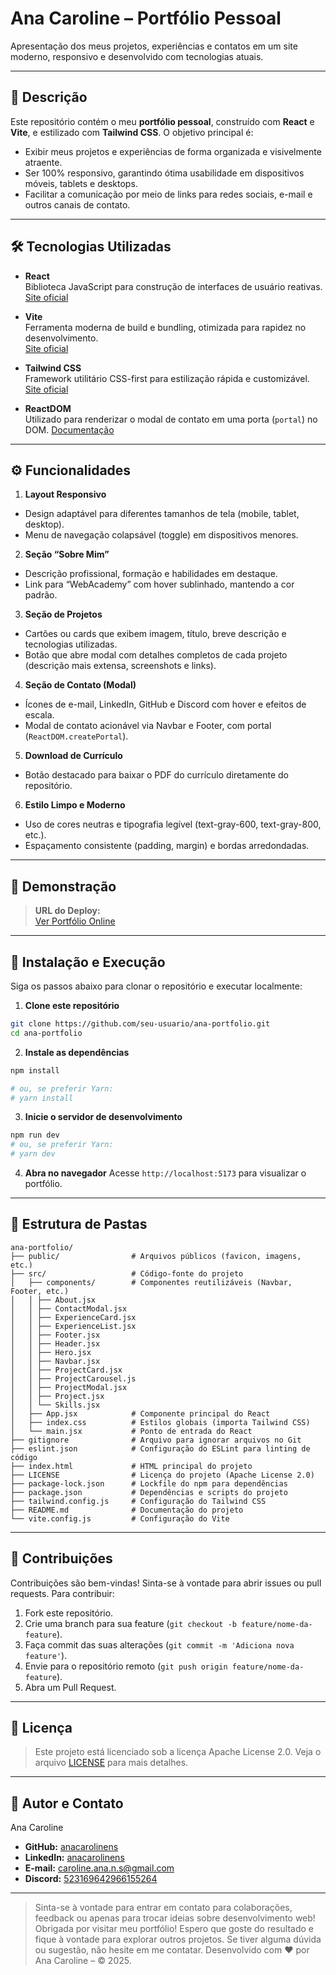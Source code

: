 # Ana Caroline – Portfólio Pessoal

Apresentação dos meus projetos, experiências e contatos em um site moderno, responsivo e desenvolvido com tecnologias atuais.

---


## 📝 Descrição

Este repositório contém o meu **portfólio pessoal**, construído com **React** e **Vite**, e estilizado com **Tailwind CSS**. O objetivo principal é:

  - Exibir meus projetos e experiências de forma organizada e visivelmente atraente.
  - Ser 100% responsivo, garantindo ótima usabilidade em dispositivos móveis, tablets e desktops.
  - Facilitar a comunicação por meio de links para redes sociais, e-mail e outros canais de contato.

---

## 🛠️ Tecnologias Utilizadas

- **React**  
  Biblioteca JavaScript para construção de interfaces de usuário reativas.  
  [Site oficial](https://react.dev/)

- **Vite**  
  Ferramenta moderna de build e bundling, otimizada para rapidez no desenvolvimento.  
  [Site oficial](https://vitejs.dev/)

- **Tailwind CSS**  
  Framework utilitário CSS-first para estilização rápida e customizável.  
  [Site oficial](https://tailwindcss.com/)

- **ReactDOM**  
  Utilizado para renderizar o modal de contato em uma porta (`portal`) no DOM. 
  [Documentação](https://react.dev/reference/react-dom/createPortal)

---

## ⚙️ Funcionalidades

1. **Layout Responsivo**  
  - Design adaptável para diferentes tamanhos de tela (mobile, tablet, desktop).  
  - Menu de navegação colapsável (toggle) em dispositivos menores.

2. **Seção “Sobre Mim”**  
  - Descrição profissional, formação e habilidades em destaque.  
  - Link para “WebAcademy” com hover sublinhado, mantendo a cor padrão.

3. **Seção de Projetos**  
  - Cartões ou cards que exibem imagem, título, breve descrição e tecnologias utilizadas.  
  - Botão que abre modal com detalhes completos de cada projeto (descrição mais extensa, screenshots e links).

4. **Seção de Contato (Modal)**  
  - Ícones de e-mail, LinkedIn, GitHub e Discord com hover e efeitos de escala.  
  - Modal de contato acionável via Navbar e Footer, com portal (`ReactDOM.createPortal`).

5. **Download de Currículo**  
  - Botão destacado para baixar o PDF do currículo diretamente do repositório.

6. **Estilo Limpo e Moderno**  
  - Uso de cores neutras e tipografia legível (text-gray-600, text-gray-800, etc.).  
  - Espaçamento consistente (padding, margin) e bordas arredondadas.

---

## 🔗 Demonstração

> **URL do Deploy:**  
> [Ver Portfólio Online](https://anacarolinedev.netlify.app/)

---

## 🚀 Instalação e Execução

Siga os passos abaixo para clonar o repositório e executar localmente:

1. **Clone este repositório**  
  ```bash
  git clone https://github.com/seu-usuario/ana-portfolio.git
  cd ana-portfolio
  ```

2. **Instale as dependências**  
  ```bash
  npm install

# ou, se preferir Yarn:
# yarn install

  ```

3. **Inicie o servidor de desenvolvimento**  
  ```bash
  npm run dev
# ou, se preferir Yarn:
# yarn dev

  ```

4. **Abra no navegador**
  Acesse `http://localhost:5173` para visualizar o portfólio.
---

## 📂 Estrutura de Pastas

```plaintext
ana-portfolio/
├── public/                # Arquivos públicos (favicon, imagens, etc.)
├── src/                   # Código-fonte do projeto
│   ├── components/        # Componentes reutilizáveis (Navbar, Footer, etc.)
│   │ ├── About.jsx
│   │ ├── ContactModal.jsx
│   │ ├── ExperienceCard.jsx
│   │ ├── ExperienceList.jsx
│   │ ├── Footer.jsx
│   │ ├── Header.jsx
│   │ ├── Hero.jsx
│   │ ├── Navbar.jsx
│   │ ├── ProjectCard.jsx
│   │ ├── ProjectCarousel.js
│   │ ├── ProjectModal.jsx
│   │ ├── Project.jsx
│   │ └── Skills.jsx
│   ├── App.jsx            # Componente principal do React
│   ├── index.css          # Estilos globais (importa Tailwind CSS)
│   └── main.jsx           # Ponto de entrada do React 
├── gitignore              # Arquivo para ignorar arquivos no Git
├── eslint.json            # Configuração do ESLint para linting de código
├── index.html             # HTML principal do projeto
├── LICENSE                # Licença do projeto (Apache License 2.0)
├── package-lock.json      # Lockfile do npm para dependências
├── package.json           # Dependências e scripts do projeto
├── tailwind.config.js     # Configuração do Tailwind CSS
├── README.md              # Documentação do projeto
└── vite.config.js         # Configuração do Vite
```
---

## 🤝 Contribuições
Contribuições são bem-vindas! Sinta-se à vontade para abrir issues ou pull requests.
Para contribuir:
1. Fork este repositório.
2. Crie uma branch para sua feature (`git checkout -b feature/nome-da-feature`).
3. Faça commit das suas alterações (`git commit -m 'Adiciona nova feature'`).
4. Envie para o repositório remoto (`git push origin feature/nome-da-feature`).
5. Abra um Pull Request.
---

## 📜 Licença
> Este projeto está licenciado sob a licença Apache License 2.0. Veja o arquivo [LICENSE](LICENSE) para mais detalhes.
---

## 👤 Autor e Contato

Ana Caroline
- **GitHub:** [anacarolinens](https://github.com/anacarolinens)  
- **LinkedIn:** [anacarolinens](https://linkedin.com/in/anacarolinens)  
- **E-mail:** <caroline.ana.n.s@gmail.com>  
- **Discord:** [523169642966155264](https://discord.com/users/523169642966155264)

--- 
> Sinta-se à vontade para entrar em contato para colaborações, feedback ou apenas para trocar ideias sobre desenvolvimento web!
> Obrigada por visitar meu portfólio! Espero que goste do resultado e fique à vontade para explorar outros projetos.
> Se tiver alguma dúvida ou sugestão, não hesite em me contatar.
> Desenvolvido com ❤️ por Ana Caroline – © 2025.


